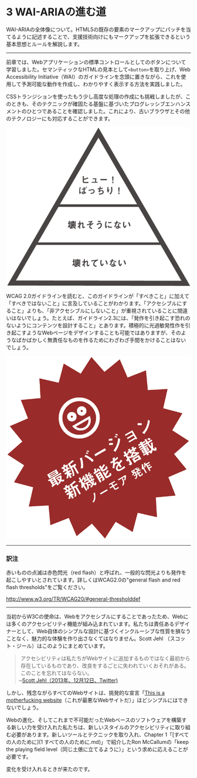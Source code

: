 # 3 WAI-ARIAの進む道
WAI-ARIAの全体像について。HTML5の既存の要素のマークアップにパッチを当てるように記述することで、支援技術向けにもマークアップを拡張できるという基本思想とルールを解説します。

---

前章では、Webアプリケーションの標準コントロールとしてのボタンについて学習しました。セマンティックなHTMLの見本として`<button>`を取り上げ、Web Accessibility Initiative（WAI）のガイドラインを念頭に置きながら、これを使用して予測可能な動作を作成し、わかりやすく表示する方法を実践しました。

CSSトランジションを使ったもう少し高度な処理の作成にも挑戦しましたが、このときも、そのテクニックが確固たる基盤に基づいたプログレッシブエンハンスメントのひとつであることを確認しました。これにより、古いブラウザとその他のテクノロジーにも対応することができます。

![図: 3段階のピラミッド図。土台は「壊れていない」、2段目が「壊れそうにない」、頂点は「ヒュー！ばっちり！」](../img/3_01.png)

WCAG 2.0ガイドラインを読むと、このガイドラインが「すべきこと」に加えて「すべきではないこと」に言及していることがわかります。「アクセシブルにすること」よりも、「非アクセシブルにしないこと」が重視されていることに間違いはないでしょう。たとえば、ガイドライン2.3には、「発作を引き起こす恐れのないようにコンテンツを設計すること」とあります。積極的に光過敏発性作を引き起こすようなWebページをデザインすることも可能ではありますが、そのようなばかばかしく無責任なものを作るためにわざわざ手間をかけることはないでしょう。

![図: 赤く点滅するバッジに「最新バージョン 新機能を搭載 ノー モア 発作」と書かれている](../img/3_02.png)

---

### 訳注
赤いものの点滅は赤色閃光（red flash）と呼ばれ、一般的な閃光よりも発作を起こしやすいとされています。詳しくはWCAG2.0の"general flash and red flash thresholds"をご覧ください。

http://www.w3.org/TR/WCAG20/#general-thresholddef

---

当初からW3Cの使命は、Webをアクセシブルにすることであったため、Webには多くのアクセシビリティ機能が組み込まれています。私たちは責任あるデザイナーとして、Web自体のシンプルな設計に基づくインクルーシブな性質を損なうことなく、魅力的な体験を作り出さなくてはなりません。Scott Jehl （スコット・ジール）はこのようにまとめています。

>アクセシビリティは私たちがWebサイトに追加するものではなく最初から存在しているものであり、改良をするごとに失われていくおそれがある。このことを忘れてはならない。  
̶ [Scott Jehl（2013年、12月12日、Twitter)](https://twitter.com/scottjehl/status/411237303579721728)

しかし、残念ながらすべてのWebサイトは、挑発的な宣言「[This is a motherfucking website](http://motherfuckingwebsite.com/)（これが最悪なWebサイトだ）」ほどシンプルにはできないでしょう。

Webの進化、そしてこれまで不可能だったWebベースのソフトウェアを構築する新しい力を受け入れた私たちは、新しいスタイルのアクセシビリティに取り組む必要があります。新しいツールとテクニックを取り入れ、Chapter 1「[すべての人のために](1 すべての人のために.md)」で紹介したRon McCallumの「keep the playing field level（同じ土俵に立てるように）」という求めに応えることが必要です。

変化を受け入れるときが来たのです。
